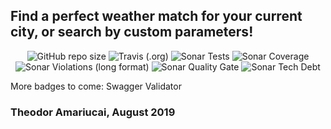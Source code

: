 ## Find a perfect weather match for your current city, or search by custom parameters!

</p>
<p align="center">
<!--   <img alt="Libraries.io dependency status for GitHub repo" src="https://img.shields.io/librariesio/github/theodor1289/weather-match"  -->
<!--   Link above times out so I will try to keep this badge updated with a static svg -->
  <img alt="GitHub repo size" src="https://camo.githubusercontent.com/f643254795fccae76a8b7d2532345405e0a926ec/68747470733a2f2f696d672e736869656c64732e696f2f6769746875622f7265706f2d73697a652f7468656f646f72313238392f776561746865722d6d61746368" data-canonical-src="https://images1-focus-opensocial.googleusercontent.com/gadgets/proxy?container=focus&url=https://img.shields.io/github/repo-size/theodor1289/weather-match">
  
  <img alt="Travis (.org)" src="https://camo.githubusercontent.com/16d28b44d37e638c15f430a59e0355104ea9df6e/68747470733a2f2f696d672e736869656c64732e696f2f7472617669732f7468656f646f72313238392f776561746865722d6d61746368" data-canonical-src="https://images1-focus-opensocial.googleusercontent.com/gadgets/proxy?container=focus&url=https://img.shields.io/travis/theodor1289/weather-match">

<img alt="Sonar Tests" src="https://img.shields.io/sonar/tests/com.weathermatch:weather-match?compact_message&server=https%3A%2F%2Fsonarcloud.io" data-canonical-src="https://camo.githubusercontent.com/e522e2dbe49e82e9d75bebe7f277927394a54bef/68747470733a2f2f696d672e736869656c64732e696f2f736f6e61722f74657374732f636f6d2e776561746865726d617463683a776561746865722d6d617463683f636f6d706163745f6d657373616765267365727665723d6874747073253341253246253246736f6e6172636c6f75642e696f">

<img alt="Sonar Coverage" src="https://img.shields.io/sonar/coverage/com.weathermatch:weather-match?server=https%3A%2F%2Fsonarcloud.io" data-canonical-src="https://camo.githubusercontent.com/daa16d6277a237f1f858b3df3d3e6eb90a59066d/68747470733a2f2f696d672e736869656c64732e696f2f736f6e61722f636f7665726167652f636f6d2e776561746865726d617463683a776561746865722d6d617463683f7365727665723d6874747073253341253246253246736f6e6172636c6f75642e696f">

<img alt="Sonar Violations (long format)" src="https://img.shields.io/sonar/violations/com.weathermatch:weather-match?server=https%3A%2F%2Fsonarcloud.io" data-canonical-src="https://camo.githubusercontent.com/33d3e494efd825b30be8a82ec48164c88ca6ebbf/68747470733a2f2f696d672e736869656c64732e696f2f736f6e61722f76696f6c6174696f6e732f636f6d2e776561746865726d617463683a776561746865722d6d617463683f7365727665723d6874747073253341253246253246736f6e6172636c6f75642e696f">

<img alt="Sonar Quality Gate" src="https://img.shields.io/sonar/quality_gate/com.weathermatch:weather-match?server=https%3A%2F%2Fsonarcloud.io" data-canonical-src="https://camo.githubusercontent.com/b25a2bc7c52c50644b7e652e0944ac7b779bde64/68747470733a2f2f696d672e736869656c64732e696f2f736f6e61722f7175616c6974795f676174652f636f6d2e776561746865726d617463683a776561746865722d6d617463683f7365727665723d6874747073253341253246253246736f6e6172636c6f75642e696f">

<img alt="Sonar Tech Debt" src="https://img.shields.io/sonar/tech_debt/com.weathermatch:weather-match?server=https%3A%2F%2Fsonarcloud.io" data-canonical-src="https://camo.githubusercontent.com/66924413bc470e877d239cb9f50122eb69a26ca6/68747470733a2f2f696d672e736869656c64732e696f2f736f6e61722f746563685f646562742f636f6d2e776561746865726d617463683a776561746865722d6d617463683f7365727665723d6874747073253341253246253246736f6e6172636c6f75642e696f">

</p>

  More badges to come: Swagger Validator

### Theodor Amariucai, August 2019
